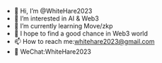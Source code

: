 - 👋 Hi, I’m @WhiteHare2023
- 👀 I’m interested in AI & Web3
- 🌱 I’m currently learning Move/zkp
- 💞️ I hope to find a good chance in Web3 world
- 📫 How to reach me:whitehare2023@gmail.com
- 💬 WeChat:WhiteHare2023

<!---
WhiteHare2023/WhiteHare2023 is a ✨ special ✨ repository because its `README.md` (this file) appears on your GitHub profile.
You can click the Preview link to take a look at your changes.
--->
